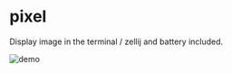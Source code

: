 # pixel

Display image in the terminal / zellij and battery included.

![demo](https://sachinsenal0x64.github.io/picx-images-hosting/2024-02-04_20-52.6ezli67irwn4.webp)

